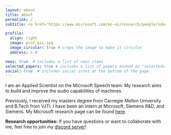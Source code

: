 ```yaml
---
layout: about
title: about
permalink: /
subtitle: <a href="https://www.microsoft.com/en-us/research/people/sdeshmukh/">Applied Scientist</a>, <a href="https://www.microsoft.com">Microsoft</a>

profile:
  align: right
  image: prof_pic.jpg
  image_circular: true # crops the image to make it circular
  address: > #

news: true  # includes a list of news items
selected_papers: true # includes a list of papers marked as "selected={true}"
social: true  # includes social icons at the bottom of the page
---
```


I am an Applied Scientist on the Microsoft Speech team. My research aims to build and improve the audio capabilities of machines.

Previously, I received my masters degree from Carnegie Mellon University and B.Tech from VJTI. I have been an intern at Microsoft, Siemens R&D, and Siemens. My Microsoft research page can be found [here](https://www.microsoft.com/en-us/research/people/sdeshmukh/).

**Research opportunities:** If you have questions or want to collaborate with me, feel free to join my [discord server](https://discord.gg/DJX6upFC)!
